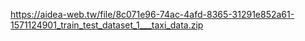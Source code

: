https://aidea-web.tw/file/8c071e96-74ac-4afd-8365-31291e852a61-1571124901_train_test_dataset_1___taxi_data.zip
